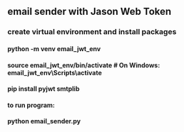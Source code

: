 ## email sender with Jason Web Token 


### create virtual environment and install packages

#### python -m venv email_jwt_env
#### source email_jwt_env/bin/activate  # On Windows: email_jwt_env\Scripts\activate
#### pip install pyjwt smtplib


#### to run program:

#### python email_sender.py

